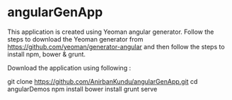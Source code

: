 angularGenApp
=============

This application is created using Yeoman angular generator. Follow the steps to download the Yeoman generator from https://github.com/yeoman/generator-angular and then follow the steps to install npm, bower & grunt.

Download the application using following : 

git clone https://github.com/AnirbanKundu/angularGenApp.git
cd angularDemos
npm install
bower install
grunt serve
